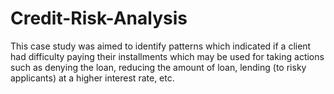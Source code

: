 # Credit-Risk-Analysis
This case study was aimed to identify patterns which indicated if a client had difficulty paying their installments which may be used for taking actions such as denying the loan, reducing the amount of loan, lending (to risky applicants) at a higher interest rate, etc.
